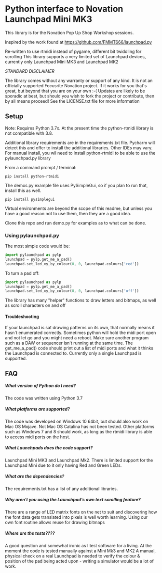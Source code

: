 # Python interface to Novation Launchpad Mini MK3
 
This library is for the Novation Pop Up Shop Workshop sessions.


Inspired by the work found at https://github.com/FMMT666/launchpad.py

Re-written to use rtmidi instead of pygame, different bit twiddling for scrolling
This library supports a very limited set of Launchpad devices, currently only Launchpad Mini MK3 and Launchpad MK2

*STANDARD DISCLAIMER*

The library comes without any warranty or support of any kind. It is not an officially supported Focusrite Novation
 project.  If it works for you that's great, but beyond that you are on your own :-(  Updates are likely to be
sporadic at best, but should you wish to fork the project or contribute, then by all means proceed!
See the LICENSE.txt file for more information

## Setup
Note: Requires Python 3.7x.  At the present time the python-rtmidi library is not compatible with 3.8.

Additional library requirements are in the requirements.txt file.  Pycharm will detect this and
offer to install the additional libraries.  Other IDEs may vary.
For manual install, you wil need to install python-rtmidi to be able to use the pylaunchpad.py library

From a command prompt / terminal: 
```
pip install python-rtmidi
````

The demos.py example file uses PySimpleGui, so if you plan to run that, install this as well.
```
pip install pysimplegui
````

Virtual environments are beyond the scope of this readme, but unless you have a good reason
not to use them, then they are a good idea.

Clone this repo and run demo.py for examples as to what can be done.


### Using pylaunchpad.py

The most simple code would be:
```python
import pylaunchpad as pylp
launchpad = pylp.get_me_a_pad()
launchpad.set_led_xy_by_colour(0, 0, launchpad.colours['red'])

```

To turn a pad off:
```python
import pylaunchpad as pylp
launchpad = pylp.get_me_a_pad()
launchpad.set_led_xy_by_colour(0, 0, launchpad.colours['off'])

```

The library has many "helper" functions to draw letters and bitmaps, as well as scroll characters on and off

#### Troubleshooting
If your launchpad is sat drawing patterns on its own, that normally means it hasn't enumerated correctly.
Sometimes python will hold the midi port open and not let go and you might need a reboot.
Make sure another program such as a DAW or sequencer isn't running at the same time.  The get_me_a_pad()
code should print out a list of midi ports and what it thinks the Launchpad is connected to.
Currently only a single Launchpad is supported. 

## FAQ
##### *What version of Python do I need?*
The code was written using Python 3.7

##### *What platforms are supported?*

The code was developed on Windows 10 64bit, but should also work on Mac OS Mojave. Not Mac OS Catalina has not
been tested.  Other platforms such as Windows 7 and 8 should work, as long as the rtmidi library is able to 
access midi ports on the host.

##### *What Launchpads does the code support?*

Launchpad Mini MK3 and Launchpad Mk2.  There is limited support for the Launchpad Mini due to it only having Red
and Green LEDs.

##### *What are the dependencies?*
The requirements.txt has a list of any additional libraries.

##### *Why aren't you using the Launchpad's own text scrolling feature?*
There are a range of LED matrix fonts on the net to suit and discovering how
the font data gets translated into pixels is well worth learning.
Using our own font routine allows reuse for drawing bitmaps

##### *Where are the tests????*
A good question and somewhat ironic as I test software for a living.
At the moment the code is tested manually against a Mini Mk3 and MK2
A manual, physical check on a real Launchpad is needed to verify the colour & position
of the pad being acted upon - writing a simulator would be a lot of work.



